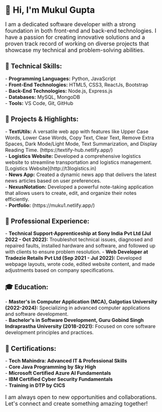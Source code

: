 <h1>👋 Hi, I'm Mukul Gupta</h1>

<p style="font-size:18px;">I am a dedicated software developer with a strong foundation in both front-end and back-end technologies. I have a passion for creating innovative solutions and a proven track record of working on diverse projects that showcase my technical and problem-solving abilities.</p>

<h2>🌟 Technical Skills:</h2>
<p style="font-size:16px;">
- <b>Programming Languages:</b> Python, JavaScript<br>
- <b>Front-End Technologies:</b> HTML5, CSS3, ReactJs, Bootstrap<br>
- <b>Back-End Technologies:</b> Node.js, Express.js<br>
- <b>Databases:</b> MySQL, MongoDB<br>
- <b>Tools:</b> VS Code, Git, GitHub
</p>

<h2>🚀 Projects & Highlights:</h2>
<p style="font-size:16px;">
- <b>TextUtils:</b> A versatile web app with features like Upper Case Words, Lower Case Words, Copy Text, Clear Text, Remove Extra Spaces, Dark Mode/Light Mode, Text Summarization, and Display Reading Time. 
(https://textify-hub.netlify.app/)<br>
- <b>Logistics Website:</b> Developed a comprehensive logistics website to streamline transportation and logistics management. [Logistics Website](http://t3logistics.in)<br>
- <b>News App:</b> Created a dynamic news app that delivers the latest news articles based on user preferences.<br>
- <b>NexusNotation:</b> Developed a powerful note-taking application that allows users to create, edit, and organize their notes efficiently.<br>
- <b> Portfolio:</b> (https://muku1.netlify.app/)
</p>

<h2>💼 Professional Experience:</h2>
<p style="font-size:16px;">
- <b>Technical Support·Apprenticeship at Sony India Pvt Ltd (Jul 2022 - Oct 2022):</b> Troubleshot technical issues, diagnosed and repaired faults, installed hardware and software, and followed up with clients to ensure problem resolution.
- <b>Web Developer at Tradezie Retails Pvt Ltd (Sep 2021 - Jul 2022):</b> Developed webpage layouts, wrote code, edited website content, and made adjustments based on company specifications.<br>
</p>

<h2>🎓 Education:</h2>
<p style="font-size:16px;">
- <b>Master's in Computer Application (MCA), Galgotias University (2022-2024):</b> Specializing in advanced computer applications and software development.<br>
- <b>Bachelor's in Software Development, Guru Gobind Singh Indraprastha University (2018-2021):</b> Focused on core software development principles and practices.
</p>

<h2>📜 Certifications:</h2>
<p style="font-size:16px;">
- <b>Tech Mahindra: Advanced IT & Professional Skills</b><br>
- <b>Core Java Programming by Sky High</b><br>
- <b>Microsoft Certified Azure AI Fundamentals</b><br>
- <b>IBM Certified Cyber Security Fundamentals</b><br>
- <b>Training in DTP by CICS</b>
</p>

<p style="font-size:18px;">I am always open to new opportunities and collaborations. Let's connect and create something amazing together!</p>
